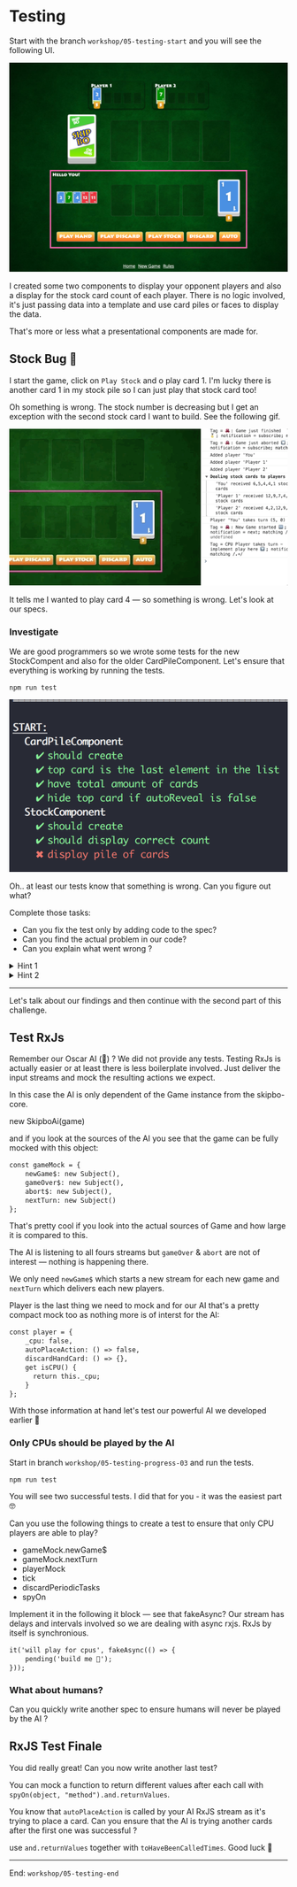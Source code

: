 # Testing

Start with the branch `workshop/05-testing-start` and you will see the following UI.

![](start.png)

I created some two components to display your opponent players and also a display for the stock card count of each player. There is no logic involved, it's just passing data into a template and use card piles or faces to display the data.

That's more or less what a presentational components are made for.

## Stock Bug 🐛
I start the game, click on `Play Stock` and o play card 1. I'm lucky there is another card 1 in my stock pile so I can just play that stock card too!

Oh something is wrong. The stock number is decreasing but I get an exception with the second stock card I want to build. See the following gif.

![](bug.gif)

It tells me I wanted to play card 4 — so something is wrong. Let's look at our specs.

### Investigate
We are good programmers so we wrote some tests for the new StockCompent and also for the older CardPileComponent. Let's ensure that everything is working by running the tests.

```
npm run test
```

![](failed-specs.png)

Oh.. at least our tests know that something is wrong. Can you figure out what?

 
Complete those tasks:
+ Can you fix the test only by adding code to the spec?
+ Can you find the actual problem in our code?
+ Can you explain what went wrong ?

<details>
  <summary>Hint 1</summary>

We are looking at unit tests — well we are between unit & integration as tehre are multiple components involved. But you know two important facts:

1. The problem MUST be somewhere in those components as those are the ony one we import and declare in the Ítock
	+ StockComponent,
	+ BasicComponent,
	+ CardPileComponent,
	+ TimesPipe,
	+ CardComponent,
	+ CardFaceComponent

2. The CardPile Component by itself works (all tests are green). So maybe it's a problem between Stock & CardPile ?
</details> 

<details>
  <summary>Hint 2</summary>
	<details>
	  <summary>Are you sure?</summary>
	  Ok. It's about ChangeDetection, OnPush & Object Mutation.
	</details> 
</details> 



--- 
Let's talk about our findings and then continue with the second part of this challenge.


## Test RxJs
Remember our Oscar AI (🐙) ?
We did not provide any tests. Testing RxJs is actually easier or at least there is less boilerplate involved. Just deliver the input streams and mock the resulting actions we expect.

In this case the AI is only dependent of the Game instance from the skipbo-core.

new SkipboAi(game)

and if you look at the sources of the AI you see that the game can be fully mocked with this object:

```
const gameMock = {
	newGame$: new Subject(),
	gameOver$: new Subject(),
	abort$: new Subject(),
	nextTurn: new Subject()
};
```

That's pretty cool if you look into the actual sources of Game and how large it is compared to this.

The AI is listening to all fours streams but `gameOver` & `abort` are not of interest — nothing is happening there.

We only need `newGame$` which starts a new stream for each new game and `nextTurn` which delivers each new players.

Player is the last thing we need to mock and for our AI that's a pretty compact mock too as nothing more is of interst for the AI:

```
const player = {
	_cpu: false,
	autoPlaceAction: () => false,
	discardHandCard: () => {},
	get isCPU() {
	  return this._cpu;
	}
};

```

With those information at hand let's test our powerful AI we developed earlier 👊

### Only CPUs should be played by the AI
Start in branch `workshop/05-testing-progress-03` and run the tests.

```
npm run test
```

You will see two successful tests. I did that for you - it was the easiest part 🤓

Can you use the following things to create a test to ensure that only CPU players are able to play?

+ gameMock.newGame$
+ gameMock.nextTurn
+ playerMock
+ tick
+ discardPeriodicTasks
+ spyOn

Implement it in the following it block — see that fakeAsync? Our stream has delays and intervals involved so we are dealing with async rxjs. RxJs by itself is synchronious.

```
it('will play for cpus', fakeAsync(() => {
	pending('build me 🙌');
}));

```

### What about humans?
Can you quickly write another spec to ensure humans will never be played by the AI ?

## RxJS Test Finale
You did really great! Can you now write another last test?

You can mock a function to return different values after each call
with `spyOn(object, "method").and.returnValues`.

You know that `autoPlaceAction` is called by your AI RxJS stream as it's trying to place a card. Can you ensure that the AI is trying another cards after the first one was successful ?

use `and.returnValues` together with `toHaveBeenCalledTimes`.
Good luck 💪 


----
End: `workshop/05-testing-end`